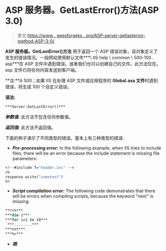 # ASP 服务器。GetLastError()方法(ASP 3.0)

> 原文:[https://www . geesforgeks . org/ASP-server-getlasterror-method-ASP-3-0/](https://www.geeksforgeeks.org/asp-server-getlasterror-method-asp-3-0/)

**ASP 服务器。GetLastError()方法** 用于返回一个 ASP 错误对象，该对象定义了发生的错误情况。一般网站使用默认文件***\ IIS help \ common \ 500-100 . asp***在 ASP 文件中遇到错误。或者我们也可以创建自己的文件。此方法仅在。asp 文件已将任何内容发送到客户端。

**注:**A 500；如果 IIS 在处理 ASP 文件或应用程序的 **Global.asa 文件**时遇到错误，将生成 100 个自定义错误。

**语法:**

```vb
***Server.GetLastError()***
```

***参数值:*** 此方法不包含任何参数值。

***返回值:*** 此方法不返回值。

下面的例子演示了不同类型的错误。基本上有三种类型的错误:

*   ***Pre-processing error:*** In the following example, when IIS tries to include files, there will be an error because the include statement is missing file parameters:

```vb
<!--#include f="header.inc" -->
<%
response.write("sometext")
%>
```

*   ***Script compilation error:*** The following code demonstrates that there will be errors when compiling scripts, because the keyword "next" is missing:

```vb
***<%***
***dim i***
***for i=1 to 10***
 ***........***
***nxt***
***%>***
```

*   ***跑***